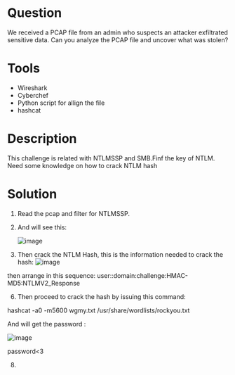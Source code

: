 # Question
We received a PCAP file from an admin who suspects an attacker exfiltrated sensitive data. Can you analyze the PCAP file and uncover what was stolen?

# Tools
- Wireshark
- Cyberchef
- Python script for allign the file
- hashcat

# Description
This challenge is related with NTLMSSP and SMB.Finf the key of NTLM. Need some knowledge on how to crack NTLM hash

# Solution
1. Read the pcap and filter for NTLMSSP.
2. And will see this:
   
   ![image](https://github.com/user-attachments/assets/0033c437-9d5a-4622-a1c0-bfe9ac84798a)

4. Then crack the NTLM Hash, this is the information needed to crack the hash:
   ![image](https://github.com/user-attachments/assets/e7ff28b9-3e7d-49ec-a207-12fcf60c5dc2)

then arrange in this sequence:
user::domain:challenge:HMAC-MD5:NTLMV2_Response

6. Then proceed to crack the hash by issuing this command:

hashcat -a0 -m5600 wgmy.txt /usr/share/wordlists/rockyou.txt

And will get the password :

![image](https://github.com/user-attachments/assets/515c3c83-0392-4b26-b01d-9abcfa2fcdbc)


password<3
   
8. 
